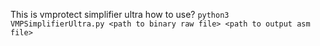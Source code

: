 This is vmprotect simplifier ultra
how to use?
`python3 VMPSimplifierUltra.py <path to binary raw file> <path to output asm file>`

